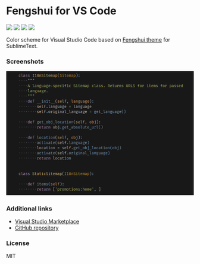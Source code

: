 # Fengshui for VS Code

<a href="https://marketplace.visualstudio.com/items/osminogin.fengshui-theme"><img src="https://vsmarketplacebadge.apphb.com/version/osminogin.fengshui-theme.svg?style=flat-square"/></a> <a href="https://code.visualstudio.com/updates/v1_12"><img src="https://img.shields.io/badge/VS_Code-v1.12+.svg?style=flat-square"/></a> <a href="https://marketplace.visualstudio.com/items/osminogin.fengshui-theme"><img src="https://vsmarketplacebadge.apphb.com/installs/osminogin.fengshui-theme.svg?style=flat-square"/></a> <a href="https://marketplace.visualstudio.com/items/osminogin.fengshui-theme"><img src="https://vsmarketplacebadge.apphb.com/rating-short/osminogin.fengshui-theme.svg?style=flat-square"/></a></p>

Color scheme for Visual Studio Code based on [Fengshui theme](https://github.com/jobedom/fengshui-theme) for SublimeText.


### Screenshots

![Preview](https://raw.githubusercontent.com/osminogin/vscode-fengshui-theme/master/screenshots/Fengshui-vscode.png)


### Additional links

* [Visual Studio Marketplace](https://marketplace.visualstudio.com/items?itemName=osminogin.fengshui-theme)
* [GitHub repository](https://github.com/osminogin/vscode-fengshui-theme)


### License

MIT
